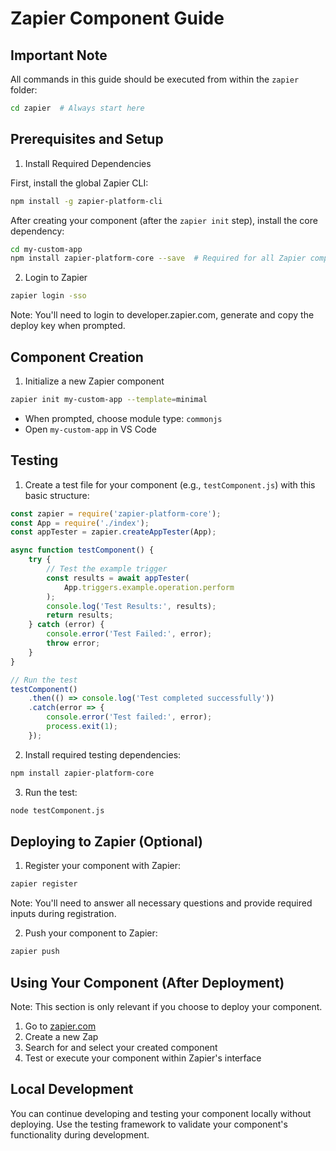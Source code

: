 # Zapier Component Guide

## Important Note
All commands in this guide should be executed from within the `zapier` folder:
```bash
cd zapier  # Always start here
```

## Prerequisites and Setup

1. Install Required Dependencies

First, install the global Zapier CLI:
```bash
npm install -g zapier-platform-cli
```

After creating your component (after the `zapier init` step), install the core dependency:
```bash
cd my-custom-app
npm install zapier-platform-core --save  # Required for all Zapier components
```

2. Login to Zapier
```bash
zapier login -sso
```
Note: You'll need to login to developer.zapier.com, generate and copy the deploy key when prompted.

## Component Creation

1. Initialize a new Zapier component
```bash
zapier init my-custom-app --template=minimal
```
- When prompted, choose module type: `commonjs`
- Open `my-custom-app` in VS Code

## Testing

1. Create a test file for your component (e.g., `testComponent.js`) with this basic structure:
```javascript
const zapier = require('zapier-platform-core');
const App = require('./index');
const appTester = zapier.createAppTester(App);

async function testComponent() {
    try {
        // Test the example trigger
        const results = await appTester(
            App.triggers.example.operation.perform
        );
        console.log('Test Results:', results);
        return results;
    } catch (error) {
        console.error('Test Failed:', error);
        throw error;
    }
}

// Run the test
testComponent()
    .then(() => console.log('Test completed successfully'))
    .catch(error => {
        console.error('Test failed:', error);
        process.exit(1);
    });
```

2. Install required testing dependencies:
```bash
npm install zapier-platform-core
```

3. Run the test:
```bash
node testComponent.js
```

## Deploying to Zapier (Optional)

1. Register your component with Zapier:
```bash
zapier register
```
Note: You'll need to answer all necessary questions and provide required inputs during registration.

2. Push your component to Zapier:
```bash
zapier push
```

## Using Your Component (After Deployment)

Note: This section is only relevant if you choose to deploy your component.

1. Go to [zapier.com](https://zapier.com)
2. Create a new Zap
3. Search for and select your created component
4. Test or execute your component within Zapier's interface

## Local Development
You can continue developing and testing your component locally without deploying. Use the testing framework to validate your component's functionality during development.
